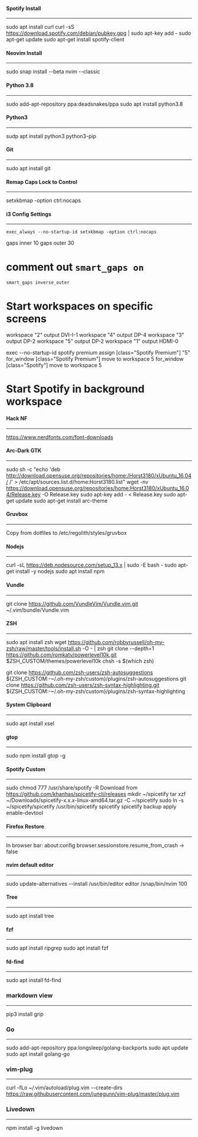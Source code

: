 #### Spotify Install

--------------------

sudo apt install curl
curl -sS https://download.spotify.com/debian/pubkey.gpg | sudo apt-key add - 
sudo apt-get update
sudo apt-get install spotify-client

#### Neovim Install

-------------------

sudo snap install --beta nvim --classic


#### Python 3.8

---------------

sudo add-apt-repository ppa:deadsnakes/ppa
sudo apt install python3.8


#### Python3

------------

sudp apt install python3 python3-pip


#### Git

--------

sudo apt install git


#### Remap Caps Lock to Control

-------------------------------

setxkbmap -option ctrl:nocaps


#### i3 Config Settings

-----------------------

`exec_always --no-startup-id setxkbmap -option ctrl:nocaps`

gaps inner 10
gaps outer 30
# comment out `smart_gaps on`
`smart_gaps inverse_outer`


# Start workspaces on specific screens

workspace "2" output DVI-I-1
workspace "4" output DP-4
workspace "3" output DP-2
workspace "5" output DP-2
workspace "1" output HDMI-0

exec --no-startup-id spotify premium
assign [class="Spotify Premium"] "5"
for_window [class="Spotify Premium"] move to workspace 5
for_window [class="Spotify"] move to workspace 5
# Start Spotify in background workspace



#### Hack NF

------------

https://www.nerdfonts.com/font-downloads


#### Arc-Dark GTK

-----------------

sudo sh -c "echo 'deb http://download.opensuse.org/repositories/home:/Horst3180/xUbuntu_16.04/ /' > /etc/apt/sources.list.d/home:Horst3180.list"
wget -nv https://download.opensuse.org/repositories/home:Horst3180/xUbuntu_16.04/Release.key -O Release.key
sudo apt-key add - < Release.key
sudo apt-get update
sudo apt-get install arc-theme


#### Gruvbox

------------

Copy from dotfiles to /etc/regolith/styles/gruvbox



#### Nodejs

-----------

curl -sL https://deb.nodesource.com/setup_13.x | sudo -E bash -
sudo apt-get install -y nodejs
sudo apt install npm

#### Vundle

-----------

git clone https://github.com/VundleVim/Vundle.vim.git ~/.vim/bundle/Vundle.vim



#### ZSH

--------

sudo apt install zsh
wget https://github.com/robbyrussell/oh-my-zsh/raw/master/tools/install.sh -O - | zsh
git clone --depth=1 https://github.com/romkatv/powerlevel10k.git $ZSH_CUSTOM/themes/powerlevel10k
chsh -s $(which zsh)

git clone https://github.com/zsh-users/zsh-autosuggestions ${ZSH_CUSTOM:-~/.oh-my-zsh/custom}/plugins/zsh-autosuggestions
git clone https://github.com/zsh-users/zsh-syntax-highlighting.git ${ZSH_CUSTOM:-~/.oh-my-zsh/custom}/plugins/zsh-syntax-highlighting



#### System Clipboard

---------------------

sudo apt install xsel

#### gtop

---------

sudo npm install gtop -g

#### Spotify Custom

-------------------

sudo chmod 777 /usr/share/spotify -R
Download from https://github.com/khanhas/spicetify-cli/releases
mkdir ~/spicetify
tar xzf ~/Downloads/spicetify-x.x.x-linux-amd64.tar.gz -C ~/spicetify
sudo ln -s ~/spicetify/spicetify /usr/bin/spicetify
spicetify
spicetify backup apply enable-devtool


#### Firefox Restore

--------------------

In browser bar:
about:config
browser.sessionstore.resume_from_crash -> false


#### nvim default editor

------------------------

sudo update-alternatives --install /usr/bin/editor editor /snap/bin/nvim 100



#### Tree

------------------------
sudo apt install tree



#### fzf

------------------------
sudo apt install ripgrep
sudo apt install fzf


#### fd-find

------------

sudo apt install fd-find


### markdown view

-----------------

pip3 install grip



### Go

------

sudo add-apt-repository ppa:longsleep/golang-backports
sudo apt update
sudo apt install golang-go


### vim-plug

------------

curl -fLo ~/.vim/autoload/plug.vim --create-dirs \
    https://raw.githubusercontent.com/junegunn/vim-plug/master/plug.vim



### Livedown

--------------

npm install -g livedown

